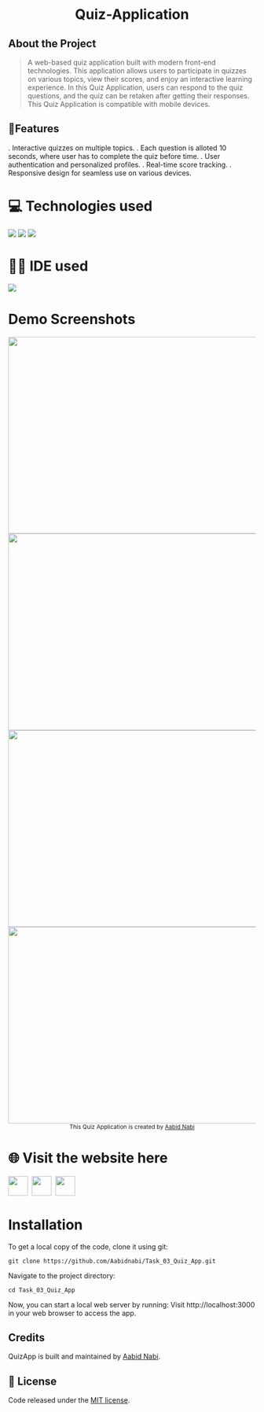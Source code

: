 <h1 align="center">Quiz-Application</h1> 
 
## About the Project
> A web-based quiz application built with modern front-end technologies. 
> This application allows users to participate in quizzes on various topics, view their scores, and enjoy an interactive learning experience.
> In this Quiz Application, users can respond to the quiz questions, and the quiz can be retaken after getting their responses. 
> This Quiz Application is compatible with mobile devices.

## 📝Features
. Interactive quizzes on multiple topics.
. Each question is alloted 10 seconds, where user has to complete the quiz before time. 
. User authentication and personalized profiles.
. Real-time score tracking.
. Responsive design for seamless use on various devices.

# 💻 Technologies used
<img src="https://img.shields.io/badge/HTML5-FF3300?style=for-the-badge&logo=html5&logoColor=white">
<img src="https://img.shields.io/badge/CSS3-0066FF?style=for-the-badge&logo=css3&logoColor=white">
<img src="https://img.shields.io/badge/JavaScript-FFF600?style=for-the-badge&logo=javascript&logoColor=white">

# 👩‍💻 IDE used
<img src="https://img.shields.io/badge/Visual_Studio_Code-0078D4?style=for-the-badge&logo=visual%20studio%20code&logoColor=white">

# Demo Screenshots
<div align="center">
<img width="600" height="400" src="https://![Screenshot 2023-12-24 114012](https://github.com/Aabidnabi/InnovixionTech-Dec1/assets/69672207/cdf8ca0d-2e8e-482b-af8e-bbd5e5e96839)"> 
<img width="600" height="400" src="![Screenshot 2023-12-24 114114](https://github.com/Aabidnabi/InnovixionTech-Dec1/assets/69672207/23ab4e00-6109-4b49-8eb0-b1d0c7e9435e)">
<img width="600" height="400"src="![Screenshot 2023-12-24 114248](https://github.com/Aabidnabi/InnovixionTech-Dec1/assets/69672207/c629bf8b-5cb7-4f46-b7ff-7a4e457557d7)" >
 <img width="600" height="400" src="![Screenshot 2023-12-24 114439](https://github.com/Aabidnabi/InnovixionTech-Dec1/assets/69672207/9813aa5f-0299-4d9b-bbd9-3355dbc3df64)" >
</div>

<div align="center">
<sub>This Quiz Application is created by
<a href="https://github.com/Aabidnabi">Aabid Nabi </a>
</sub>
</div>

# 🌐 Visit the website here
<a href="https://valentinefernandes.github.io/Quiz-Application/">
<img width="40" height="40" src="https://github.com/ValentineFernandes/ValentineFernandes/blob/main/Portfolio/github.png"></a>
&nbsp;<a href="https://quizapplsite.netlify.app"><img width="40" height="40" src="https://github.com/ValentineFernandes/ValentineFernandes/blob/main/Portfolio/netlify.jpg"></a>
&nbsp;<a href="https://quiz-application-pearl.vercel.app/"><img width="40" height="40" src="https://github.com/ValentineFernandes/ValentineFernandes/blob/main/Portfolio/vercel.png"></a>

# Installation
To get a local copy of the code, clone it using git:

```
git clone https://github.com/Aabidnabi/Task_03_Quiz_App.git
```
Navigate to the project directory:
```
cd Task_03_Quiz_App
```
Now, you can start a local web server by running:
Visit http://localhost:3000 in your web browser to access the app.

## Credits
QuizApp is built and maintained by [Aabid Nabi](https://portfolioaabidnabi.nelify.app).

## 📕 License
Code released under the [MIT license](#).
